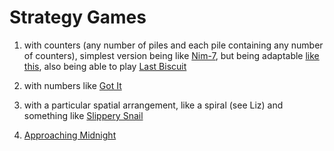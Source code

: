 Strategy Games
===

1. with counters (any number of piles and each pile containing any number of counters), simplest version being like [Nim-7](http://nrich.maths.org/1204), but being adaptable [like this](http://nrich.maths.org/1274), also being able to play [Last Biscuit](http://nrich.maths.org/2656)

2. with numbers like [Got It](http://nrich.maths.org/1272)

3. with a particular spatial arrangement, like a spiral (see Liz) and something like [Slippery Snail](http://nrich.maths.org/1210)

4. [Approaching Midnight](http://nrich.maths.org/approachingMidnight)
